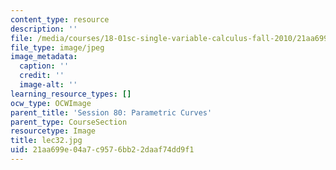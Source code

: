 ```yaml
---
content_type: resource
description: ''
file: /media/courses/18-01sc-single-variable-calculus-fall-2010/21aa699e04a7c9576bb22daaf74dd9f1_lec32.jpg
file_type: image/jpeg
image_metadata:
  caption: ''
  credit: ''
  image-alt: ''
learning_resource_types: []
ocw_type: OCWImage
parent_title: 'Session 80: Parametric Curves'
parent_type: CourseSection
resourcetype: Image
title: lec32.jpg
uid: 21aa699e-04a7-c957-6bb2-2daaf74dd9f1
---
```

